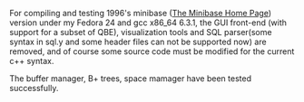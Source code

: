 For compiling and testing 1996's minibase ([The Minibase Home Page](http://research.cs.wisc.edu/coral/mini_doc/minibase.html)) version under my Fedora 24 and gcc x86_64 6.3.1, the  GUI front-end (with support for a subset of QBE), visualization tools and SQL parser(some syntax in sql.y and some header files can not be supported now) are removed, and of course some source code must be modified for the current c++ syntax. 

The buffer manager, B+ trees, space mamager have been tested successfully. 
